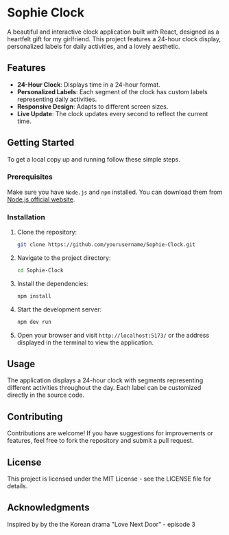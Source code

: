 # Sophie Clock



A beautiful and interactive clock application built with React, designed as a heartfelt gift for my girlfriend. This project features a 24-hour clock display, personalized labels for daily activities, and a lovely aesthetic.

## Features

- **24-Hour Clock**: Displays time in a 24-hour format.
- **Personalized Labels**: Each segment of the clock has custom labels representing daily activities.
- **Responsive Design**: Adapts to different screen sizes.
- **Live Update**: The clock updates every second to reflect the current time.

## Getting Started

To get a local copy up and running follow these simple steps.

### Prerequisites

Make sure you have `Node.js` and `npm` installed. You can download them from [Node.js official website](https://nodejs.org/).

### Installation

1. Clone the repository:
   ```bash
   git clone https://github.com/yourusername/Sophie-Clock.git

2. Navigate to the project directory:
    ```bash
    cd Sophie-Clock

3. Install the dependencies:
    ```bash
    npm install

4. Start the development server:
    ```bash
    npm dev run

5. Open your browser and visit `http://localhost:5173/` or the address displayed in the terminal to view the application.

## Usage
The application displays a 24-hour clock with segments representing different activities throughout the day. Each label can be customized directly in the source code.

## Contributing
Contributions are welcome! If you have suggestions for improvements or features, feel free to fork the repository and submit a pull request.

## License
This project is licensed under the MIT License - see the LICENSE file for details.

## Acknowledgments
Inspired by by the the Korean drama "Love Next Door" - episode 3
